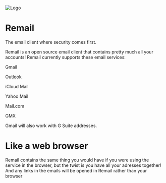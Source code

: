 ![Logo](https://the-remail-team.github.io/images/remail%20icon%20big.png)


# Remail
The email client where security comes first.

Remail is an open source email client that contains pretty much all your accounts! Remail currently supports these email services: 

Gmail 

Outlook 

iCloud Mail 

Yahoo Mail 

Mail.com

GMX

Gmail will also work with G Suite addresses.

# Like a web browser
Remail contains the same thing you would have if you were using the service in the browser, but the twist is you have all your adresses together! And any links in the emails will be opened in Remail rather than your browser
